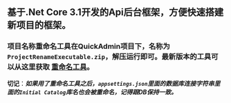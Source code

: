 ## 基于.Net Core 3.1开发的Api后台框架，方便快速搭建新项目的框架。
### 项目名称重命名工具在QuickAdmin项目下，名称为`ProjectRenameExecutable.zip`，解压运行即可。最新版本的工具可以从这里获取 [重命名工具](https://github.com/stwhh/ProjectRename "ProjectRename")。
**切记**：***如果用了重命名工具之后，`appsettings.json`里面的数据库连接字符串里面的`Initial Catalog`库名也会被重命名，记得跟DB保持一致。***

